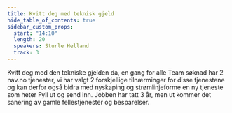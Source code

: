 ```yaml
---
title: Kvitt deg med teknisk gjeld
hide_table_of_contents: true
sidebar_custom_props:
  start: "14:10"
  length: 20
  speakers: Sturle Helland
  track: 3
---
```


Kvitt deg med den tekniske gjelden da, en gang for alle
Team søknad har 2 nav.no tjenester, vi har valgt 2 forskjellige tilnærminger for disse tjenestene og kan derfor også bidra med nyskaping og strømlinjeforme en ny tjeneste som heter Fyll ut og send inn.
Jobben har tatt 3 år, men ut kommer det sanering av gamle fellestjenester og besparelser.